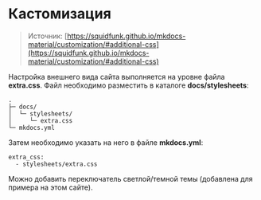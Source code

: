 # Кастомизация

> Источник: [https://squidfunk.github.io/mkdocs-material/customization/#additional-css](https://squidfunk.github.io/mkdocs-material/customization/#additional-css)

Настройка внешнего вида сайта выполняется на уровне файла **extra.css**. Файл необходимо разместить в каталоге **docs/stylesheets**:

```
.
├─ docs/
│  └─ stylesheets/
│     └─ extra.css
└─ mkdocs.yml
```

Затем необходимо указать на него в файле **mkdocs.yml**:

```
extra_css:
  - stylesheets/extra.css

```

Можно добавить переключатель светлой/темной темы (добавлена для примера на этом сайте).